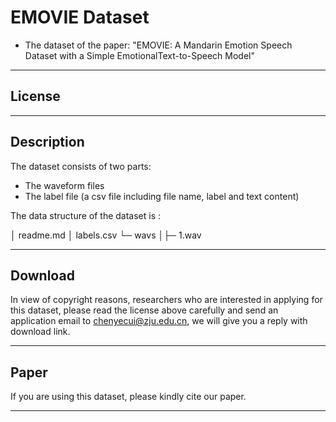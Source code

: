 # EMOVIE Dataset


- The dataset of the paper: "EMOVIE: A Mandarin Emotion Speech Dataset with a Simple EmotionalText-to-Speech Model"
----

## License

----

## Description

The dataset consists of two parts: 
- The waveform files
- The label file (a csv file including file name, label and text content)

The data structure of the dataset is :

│ readme.md
│ labels.csv
└─ wavs
 │├─ 1.wav

---

## Download

In view of copyright reasons, researchers who are interested in applying for this dataset, please read the license above carefully and send an application email to chenyecui@zju.edu.cn, we will give you a reply with download link.

---

## Paper

If you are using this dataset, please kindly cite our paper.

---
